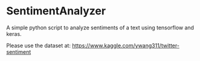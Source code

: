 # SentimentAnalyzer
A simple python script to analyze sentiments of a text using tensorflow and keras.

Please use the dataset at: https://www.kaggle.com/ywang311/twitter-sentiment
